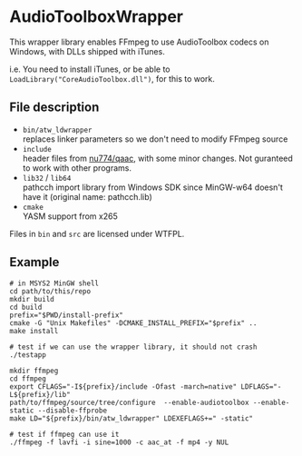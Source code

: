 # AudioToolboxWrapper
This wrapper library enables FFmpeg to use AudioToolbox codecs on Windows, with DLLs shipped with iTunes.

i.e. You need to install iTunes, or be able to `LoadLibrary("CoreAudioToolbox.dll")`, for this to work.

## File description
* `bin/atw_ldwrapper`<br>
    replaces linker parameters so we don't need to modify FFmpeg source
* `include`<br>
    header files from [nu774/qaac](https://github.com/nu774/qaac), with some minor changes. Not guranteed to work with other programs.
* `lib32` / `lib64`<br>
    pathcch import library from Windows SDK since MinGW-w64 doesn't have it (original name: pathcch.lib)
* `cmake`<br>
    YASM support from x265

Files in `bin` and `src` are licensed under WTFPL.


## Example
    # in MSYS2 MinGW shell
    cd path/to/this/repo
    mkdir build
    cd build
    prefix="$PWD/install-prefix"
    cmake -G "Unix Makefiles" -DCMAKE_INSTALL_PREFIX="$prefix" ..
    make install

    # test if we can use the wrapper library, it should not crash
    ./testapp

    mkdir ffmpeg
    cd ffmpeg
    export CFLAGS="-I${prefix}/include -Ofast -march=native" LDFLAGS="-L${prefix}/lib"
    path/to/ffmpeg/source/tree/configure  --enable-audiotoolbox --enable-static --disable-ffprobe
    make LD="${prefix}/bin/atw_ldwrapper" LDEXEFLAGS+=" -static"

    # test if ffmpeg can use it
    ./ffmpeg -f lavfi -i sine=1000 -c aac_at -f mp4 -y NUL
